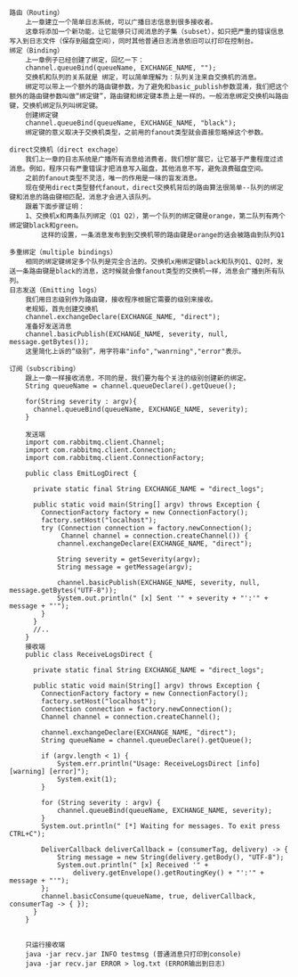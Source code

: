 
	路由（Routing）
		上一章建立一个简单日志系统，可以广播日志信息到很多接收者。
		这章将添加一个新功能，让它能够只订阅消息的子集（subset），如只把严重的错误信息写入到日志文件（保存到磁盘空间），同时其他普通日志消息依旧可以打印在控制台。
	绑定（Binding）
		上一章例子已经创建了绑定，回忆一下：
		channel.queueBind(queueName, EXCHANGE_NAME, "");
		交换机和队列的关系就是 绑定，可以简单理解为：队列关注来自交换机的消息。
		绑定可以带上一个额外的路由键参数，为了避免和basic_publish参数混淆，我们把这个额外的路由键参数叫做“绑定键”，路由键和绑定键本质上是一样的。一般消息绑定交换机叫路由键，交换机绑定队列叫绑定键。
		创建绑定键
		channel.queueBind(queueName, EXCHANGE_NAME, "black");
		绑定键的意义取决于交换机类型，之前用的fanout类型就会直接忽略掉这个参数。
		
	direct交换机（direct exchage）
		我们上一章的日志系统是广播所有消息给消费者，我们想扩展它，让它基于严重程度过滤消息。例如，程序只有严重错误才把消息写入磁盘，其他消息不写，避免浪费磁盘空间。
		之前的fanout类型不灵活，唯一的作用是一味的盲发消息。
		现在使用direct类型替代fanout，direct交换机背后的路由算法很简单--队列的绑定键和消息的路由键相匹配，消息才会进入该队列。
		跟着下面步骤证明：
		1、交换机x和两条队列绑定（Q1 Q2），第一个队列的绑定键是orange，第二队列有两个绑定键black和green。
			这样的设置，一条消息发布到到交换机带的路由键是orange的话会被路由到队列Q1
		
	多重绑定（multiple bindings）
		相同的绑定键绑定多个队列是完全合法的。交换机x用绑定键black和队列Q1、Q2时，发送一条路由键是black的消息，这时候就会像fanout类型的交换机一样，消息会广播到所有队列。
	日志发送（Emitting logs）
		我们用日志级别作为路由键，接收程序根据它需要的级别来接收。
		老规矩，首先创建交换机
		channel.exchangeDeclare(EXCHANGE_NAME, "direct");
		准备好发送消息
		channel.basicPublish(EXCHANGE_NAME, severity, null, message.getBytes());
		这里简化上诉的“级别”，用字符串"info","wanrning","error"表示。
		
	订阅（subscribing）
		跟上一章一样接收消息，不同的是，我们要为每个关注的级别创建新的绑定。
		String queueName = channel.queueDeclare().getQueue();

		for(String severity : argv){
		  channel.queueBind(queueName, EXCHANGE_NAME, severity);
		}
		
		发送端
		import com.rabbitmq.client.Channel;
		import com.rabbitmq.client.Connection;
		import com.rabbitmq.client.ConnectionFactory;

		public class EmitLogDirect {

		  private static final String EXCHANGE_NAME = "direct_logs";

		  public static void main(String[] argv) throws Exception {
			ConnectionFactory factory = new ConnectionFactory();
			factory.setHost("localhost");
			try (Connection connection = factory.newConnection();
				 Channel channel = connection.createChannel()) {
				channel.exchangeDeclare(EXCHANGE_NAME, "direct");

				String severity = getSeverity(argv);
				String message = getMessage(argv);

				channel.basicPublish(EXCHANGE_NAME, severity, null, message.getBytes("UTF-8"));
				System.out.println(" [x] Sent '" + severity + "':'" + message + "'");
			}
		  }
		  //..
		}
		接收端
		public class ReceiveLogsDirect {

		  private static final String EXCHANGE_NAME = "direct_logs";

		  public static void main(String[] argv) throws Exception {
			ConnectionFactory factory = new ConnectionFactory();
			factory.setHost("localhost");
			Connection connection = factory.newConnection();
			Channel channel = connection.createChannel();

			channel.exchangeDeclare(EXCHANGE_NAME, "direct");
			String queueName = channel.queueDeclare().getQueue();

			if (argv.length < 1) {
				System.err.println("Usage: ReceiveLogsDirect [info] [warning] [error]");
				System.exit(1);
			}

			for (String severity : argv) {
				channel.queueBind(queueName, EXCHANGE_NAME, severity);
			}
			System.out.println(" [*] Waiting for messages. To exit press CTRL+C");

			DeliverCallback deliverCallback = (consumerTag, delivery) -> {
				String message = new String(delivery.getBody(), "UTF-8");
				System.out.println(" [x] Received '" +
					delivery.getEnvelope().getRoutingKey() + "':'" + message + "'");
			};
			channel.basicConsume(queueName, true, deliverCallback, consumerTag -> { });
		  }
		}
			
		
		只运行接收端
		java -jar recv.jar INFO testmsg (普通消息只打印到console)
		java -jar recv.jar ERROR > log.txt (ERROR输出到日志)
		
